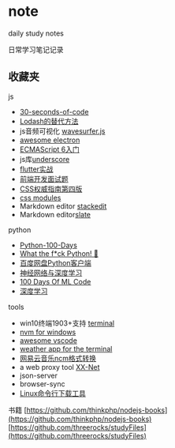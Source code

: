 # note

daily study notes

日常学习笔记记录

## 收藏夹

js

- [30-seconds-of-code](https://github.com/30-seconds/30-seconds-of-code)
- [Lodash的替代方法](https://github.com/you-dont-need/You-Dont-Need-Lodash-Underscore)
- js音频可视化 [wavesurfer.js](https://github.com/katspaugh/wavesurfer.js)
- [awesome electron](https://github.com/sindresorhus/awesome-electron)
- [ECMAScript 6入门](https://github.com/ruanyf/es6tutorial)
- js库[underscore](https://github.com/jashkenas/underscore)
- [flutter实战](https://github.com/flutterchina/flutter-in-action)
- [前端开发面试题](https://github.com/paddingme/Front-end-Web-Development-Interview-Question)
- [CSS权威指南第四版](https://github.com/Jack-Sparrow/CSS-The-Definitive-Guide-4th-zh-CN)
- [css modules](https://github.com/css-modules/css-modules)
- Markdown editor [stackedit](https://github.com/benweet/stackedit)
- Markdown editor[slate](https://github.com/ianstormtaylor/slate)

python
- [Python-100-Days](https://github.com/jackfrued/Python-100-Days)
- [What the f*ck Python! 🐍](https://github.com/leisurelicht/wtfpython-cn)
- [百度网盘Python客户端](https://github.com/houtianze/bypy)
- [神经网络与深度学习](https://github.com/nndl/nndl.github.io)
- [100 Days Of ML Code](https://github.com/MLEveryday/100-Days-Of-ML-Code)
- [深度学习](https://github.com/exacity/deeplearningbook-chinese)

tools
- win10终端1903+支持 [terminal](https://github.com/microsoft/terminal)
- [nvm for windows](https://github.com/coreybutler/nvm-windows)
- [awesome vscode](https://github.com/formulahendry/awesome-vscode-cn)
- [weather app for the terminal](https://github.com/schachmat/wego)
- [网易云音乐ncm格式转换](https://github.com/anonymous5l/ncmdump)
- a web proxy tool [XX-Net](https://github.com/XX-net/XX-Net)
- json-server
- browser-sync
- [Linux命令行下载工具](https://linux.cn/article-7369-1.html)

书籍
[https://github.com/thinkphp/nodejs-books](https://github.com/thinkphp/nodejs-books)
[https://github.com/threerocks/studyFiles](https://github.com/threerocks/studyFiles)
